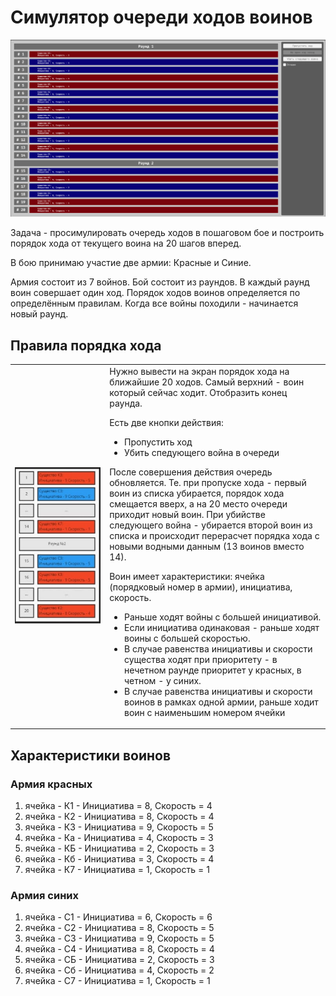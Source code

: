 # Симулятор очереди ходов воинов

![Результат](.github/result.png)

Задача - просимулировать очередь ходов в пошаговом бое и построить порядок хода от текущего воина на 20 шагов вперед.

В бою принимаю участие две армии: Красные и Синие.

Армия состоит из 7 войнов. Бой состоит из раундов. В каждый раунд воин совершает один ход.
Порядок ходов воинов определяется по определённым правилам. Когда все войны походили - начинается новый раунд.

## Правила порядка хода

<table cellpadding="0" cellspacing="0" border="0">
<tr>
<td width="30%" style="border: none!important;">

![Пример](.github/example.png)

</td>
<td style="border: none!important;">
Нужно вывести на экран порядок хода на ближайшие 20 ходов. Самый
верхний - воин который сейчас ходит. Отобразить конец раунда.

Есть две кнопки действия:
- Пропустить ход
- Убить спедующего война в очереди

После совершения действия очередь обновляется. Те. при пропуске хода - первый воин из списка убирается, порядок хода смещается вверх, а на 20 место очереди приходит новый воин. При убийстве следующего война - убирается второй воин из списка и происходит перерасчет порядка хода с новыми водными данным (13 воинов вместо 14).

Воин имеет характеристики: ячейка (порядковый номер в армии), инициатива, скорость.
- Раньше ходят войны с большей инициативой.
- Если инициатива одинаковая - раньше ходят воины с большей скоростью.
- В случае равенства инициативы и скорости существа ходят при приоритету - в нечетном раунде приоритет у красных, в четном - у синих.
- В случае равенства инициативы и скорости воинов в рамках одной армии, раньше ходит воин с наименьшим номером ячейки
</td>
</tr>
</table>

## Характеристики воинов

### Армия красных

1. ячейка - К1 - Инициатива = 8, Скорость = 4
2. ячейка - К2 - Инициатива = 8, Скорость = 4
3. ячейка - КЗ - Инициатива = 9, Скорость = 5
4. ячейка - Ка - Инициатива = 4, Скорость = 3
5. ячейка - КБ - Инициатива = 2, Скорость = 3
6. ячейка - Кб - Инициатива = 3, Скорость = 4
7. ячейка - К7 - Инициатива = 1, Скорость = 1

### Армия синих

1. ячейка - С1 - Инициатива = 6, Скорость = 6
2. ячейка - С2 - Инициатива = 8, Скорость = 5
3. ячейка - СЗ - Инициатива = 9, Скорость = 5
4. ячейка - С4 - Инициатива = 8, Скорость = 4
5. ячейка - СБ - Инициатива = 2, Скорость = 3
6. ячейка - Сб - Инициатива = 4, Скорость = 2
7. ячейка - С7 - Инициатива = 1, Скорость = 1


